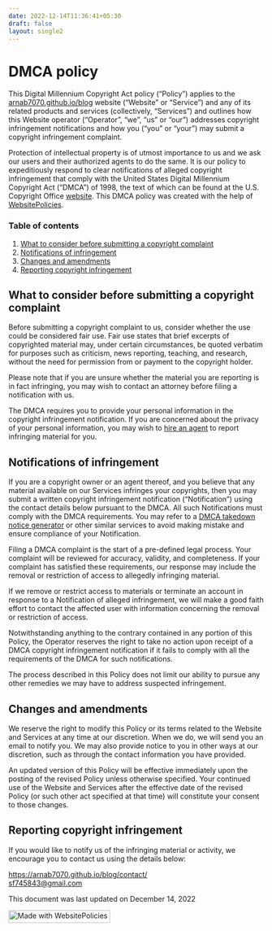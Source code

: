 ```yaml
---
date: 2022-12-14T11:36:41+05:30
draft: false
layout: single2
---
```


<h1>DMCA policy</h1>
<p>This Digital Millennium Copyright Act policy (&#8220;Policy&#8221;) applies to the <a href="https://arnab7070.github.io/blog">arnab7070.github.io/blog</a> website (&#8220;Website&#8221; or &#8220;Service&#8221;) and any of its related products and services (collectively, &#8220;Services&#8221;) and outlines how this Website operator (&#8220;Operator&#8221;, &#8220;we&#8221;, &#8220;us&#8221; or &#8220;our&#8221;) addresses copyright infringement notifications and how you (&#8220;you&#8221; or &#8220;your&#8221;) may submit a copyright infringement complaint.</p>
<p>Protection of intellectual property is of utmost importance to us and we ask our users and their authorized agents to do the same. It is our policy to expeditiously respond to clear notifications of alleged copyright infringement that comply with the United States Digital Millennium Copyright Act (&#8220;DMCA&#8221;) of 1998, the text of which can be found at the U.S. Copyright Office <a href="https://www.copyright.gov" target="_blank" rel="nofollow noreferrer noopener external">website</a>. This DMCA policy was created with the help of <a href="https://www.websitepolicies.com" target="_blank" rel="nofollow">WebsitePolicies</a>.</p>
<div class="wpembed-index"><h3>Table of contents</h3><ol class="wpembed-index"><li><a href="#what-to-consider-before-submitting-a-copyright-complaint">What to consider before submitting a copyright complaint</a></li><li><a href="#notifications-of-infringement">Notifications of infringement</a></li><li><a href="#changes-and-amendments">Changes and amendments</a></li><li><a href="#reporting-copyright-infringement">Reporting copyright infringement</a></li></ol></div><h2 id="what-to-consider-before-submitting-a-copyright-complaint">What to consider before submitting a copyright complaint</h2>
<p>Before submitting a copyright complaint to us, consider whether the use could be considered fair use. Fair use states that brief excerpts of copyrighted material may, under certain circumstances, be quoted verbatim for purposes such as criticism, news reporting, teaching, and research, without the need for permission from or payment to the copyright holder.</p>
<p>Please note that if you are unsure whether the material you are reporting is in fact infringing, you may wish to contact an attorney before filing a notification with us.</p>
<p>The DMCA requires you to provide your personal information in the copyright infringement notification. If you are concerned about the privacy of your personal information, you may wish to <a href="https://www.copyrighted.com/professional-takedowns" target="_blank">hire an agent</a> to report infringing material for you.</p>
<h2 id="notifications-of-infringement">Notifications of infringement</h2>
<p>If you are a copyright owner or an agent thereof, and you believe that any material available on our Services infringes your copyrights, then you may submit a written copyright infringement notification (&#8220;Notification&#8221;) using the contact details below pursuant to the DMCA. All such Notifications must comply with the DMCA requirements. You may refer to a <a href="https://www.websitepolicies.com/create/dmca-takedown-notice" target="_blank">DMCA takedown notice generator</a> or other similar services to avoid making mistake and ensure compliance of your Notification.</p>
<p>Filing a DMCA complaint is the start of a pre-defined legal process. Your complaint will be reviewed for accuracy, validity, and completeness. If your complaint has satisfied these requirements, our response may include the removal or restriction of access to allegedly infringing material.</p>
<p>If we remove or restrict access to materials or terminate an account in response to a Notification of alleged infringement, we will make a good faith effort to contact the affected user with information concerning the removal or restriction of access.</p>
<p>Notwithstanding anything to the contrary contained in any portion of this Policy, the Operator reserves the right to take no action upon receipt of a DMCA copyright infringement notification if it fails to comply with all the requirements of the DMCA for such notifications.</p>
<p>The process described in this Policy does not limit our ability to pursue any other remedies we may have to address suspected infringement.</p>
<h2 id="changes-and-amendments">Changes and amendments</h2>
<p>We reserve the right to modify this Policy or its terms related to the Website and Services at any time at our discretion. When we do, we will send you an email to notify you. We may also provide notice to you in other ways at our discretion, such as through the contact information you have provided.</p>
<p>An updated version of this Policy will be effective immediately upon the posting of the revised Policy unless otherwise specified. Your continued use of the Website and Services after the effective date of the revised Policy (or such other act specified at that time) will constitute your consent to those changes.</p>
<h2 id="reporting-copyright-infringement">Reporting copyright infringement</h2>
<p>If you would like to notify us of the infringing material or activity, we encourage you to contact us using the details below:</p>
<p><a href="https://arnab7070.github.io/blog/contact/">https://arnab7070.github.io/blog/contact/</a><br/><a href="&#109;&#097;&#105;&#108;&#116;&#111;&#058;&#115;f7&#52;58&#52;&#51;&#64;gmail.co&#109;">&#115;f&#55;458&#52;&#51;&#64;gma&#105;&#108;.co&#109;</a></p>
<p>This document was last updated on December 14, 2022</p>
<p class="madewith"><a href="https://www.websitepolicies.com/?via=madewithbadge" target="_blank" rel="nofollow"><img width="200" height="25" alt="Made with WebsitePolicies" src="https://cdn.websitepolicies.io/img/badge.png" srcset="https://cdn.websitepolicies.io/img/badge_2x.png 2x"></a></p>
